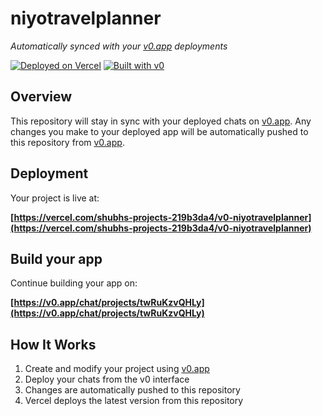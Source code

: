 # niyotravelplanner

*Automatically synced with your [v0.app](https://v0.app) deployments*

[![Deployed on Vercel](https://img.shields.io/badge/Deployed%20on-Vercel-black?style=for-the-badge&logo=vercel)](https://vercel.com/shubhs-projects-219b3da4/v0-niyotravelplanner)
[![Built with v0](https://img.shields.io/badge/Built%20with-v0.app-black?style=for-the-badge)](https://v0.app/chat/projects/twRuKzvQHLy)

## Overview

This repository will stay in sync with your deployed chats on [v0.app](https://v0.app).
Any changes you make to your deployed app will be automatically pushed to this repository from [v0.app](https://v0.app).

## Deployment

Your project is live at:

**[https://vercel.com/shubhs-projects-219b3da4/v0-niyotravelplanner](https://vercel.com/shubhs-projects-219b3da4/v0-niyotravelplanner)**

## Build your app

Continue building your app on:

**[https://v0.app/chat/projects/twRuKzvQHLy](https://v0.app/chat/projects/twRuKzvQHLy)**

## How It Works

1. Create and modify your project using [v0.app](https://v0.app)
2. Deploy your chats from the v0 interface
3. Changes are automatically pushed to this repository
4. Vercel deploys the latest version from this repository